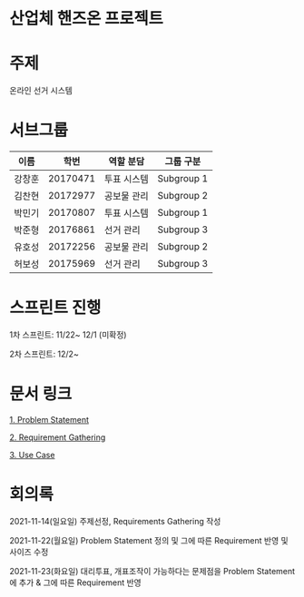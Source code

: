 
# 산업체 핸즈온 프로젝트


# 주제

온라인 선거 시스템

# 서브그룹 


|   이름  |  학번 |  역할 분담 | 그룹 구분 |
|---------|------|------------|---------------|
|  강창훈 | 20170471|투표 시스템|Subgroup 1
|  김찬현 | 20172977|공보물 관리|Subgroup 2
|  박민기 | 20170807|투표 시스템|Subgroup 1
|  박준형 | 20176861|선거 관리|Subgroup 3
|  유호성 | 20172256|공보물 관리|Subgroup 2
|  허보성 | 20175969|선거 관리|Subgroup 3


# 스프린트 진행

1차 스프린트: 11/22~ 12/1 (미확정)

2차 스프린트: 12/2~


# 문서 링크


<a href="https://github.com/Online-Election-System-Project/docs/blob/main/Problem%20Statement.pdf">1. Problem Statement</a>

<a href="https://github.com/Online-Election-System-Project/docs/blob/main/Requirements%20Gathering.pdf">2. Requirement Gathering</a>



<a href="https://github.com/Online-Election-System-Project/docs/tree/main/UseCase">3. Use Case</a>



# 회의록
2021-11-14(일요일) 주제선정, Requirements Gathering 작성

2021-11-22(월요일) Problem Statement 정의 및 그에 따른 Requirement 반영 및 사이즈 수정

2021-11-23(화요일) 대리투표, 개표조작이 가능하다는 문제점을 Problem Statement에 추가 & 그에 따른 Requirement 반영
